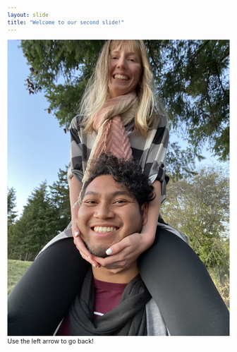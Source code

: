 ```yaml
---
layout: slide
title: "Welcome to our second slide!"
---
```

![Nicole and Dom](IMG-1188.jpg)
Use the left arrow to go back!
